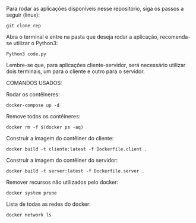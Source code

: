 Para rodar as aplicações disponíveis nesse repositório, siga os passos a seguir (linux):


```
git clone rep
```

Abra o terminal e entre na pasta que deseja rodar a aplicação, recomenda-se utilizar o Python3:

```
Python3 code.py
```

Lembre-se que, para aplicações cliente-servidor, será necessário utilizar dois terminais, um para o cliente e outro para o servidor.

COMANDOS USADOS:


Rodar os contêineres: 
```
docker-compose up -d
```

Remove todos os contêineres: 
```
docker rm -f $(docker ps -aq)
```

Construir a imagem do contêiner do cliente: 
```
docker build -t cliente:latest -f Dockerfile.client .
```

Construir a imagem do contêiner do servidor: 
```
docker build -t server:latest -f Dockerfile.server .
```

Remover recursos não utilizados pelo docker: 
```
docker system prune
```

Lista de todas as redes do docker: 
```
docker network ls
```
